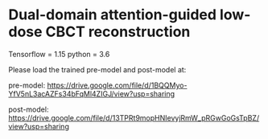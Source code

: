# Dual-domain attention-guided low-dose CBCT reconstruction

Tensorflow = 1.15    python = 3.6














Please load the trained pre-model and post-model at:

pre-model:  https://drive.google.com/file/d/1BQQMyo-YfV5nL3acAZFs34bFqMl4ZIGJ/view?usp=sharing

post-model: https://drive.google.com/file/d/13TPRt9mopHNIevyjRmW_pRGwGoGsTpBZ/view?usp=sharing
